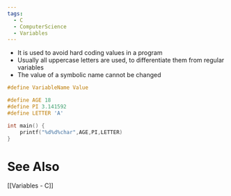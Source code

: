 ```yaml
---
tags:
  - C
  - ComputerScience
  - Variables
---
```

- It is used to avoid hard coding values in a program 
- Usually all uppercase letters are used, to differentiate them from regular variables
- The value of a symbolic name cannot be changed

``` c
#define VariableName Value
```

``` c
#define AGE 18
#define PI 3.141592
#define LETTER 'A'

int main() {
	printf("%d%d%char",AGE,PI,LETTER)
}

```

# See Also
[[Variables - C]]
